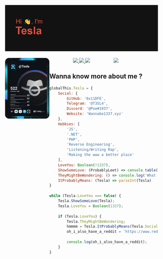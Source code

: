 ## ![Welcome to my profile 🤟](header.png)

<div align="left">
  <a href="https://app.daily.dev/Tesla" target="_blank">
    <img width="146" align="left" src="https://raw.githubusercontent.com/0x11DFE/0x11DFE/devcard/devcard.svg">
  </a>
</div>

<div align="right">
  <a href="https://github.com/0x11DFE" target="_blank">
    <img width="146" align="right" src="https://spotify-github-profile.vercel.app/api/view?uid=eq0o2y8dsh6i76v91eqk9alzd&cover_image=true&theme=default&bar_color=e74c3c&bar_color_cover=false">
  </a>
</div>

<div align="center">
  <a href="https://github.com/0x11DFE" target="_blank">
    <img src="https://badges.pufler.dev/visits/0x11DFE/0x11DFE?style=for-the-badge&color=e74c3c&logo=github&label=Spying+Counter">
  </a>
  <a href="https://github.com/0x11DFE" target="_blank">
    <img src="https://badges.pufler.dev/years/0x11DFE/?style=for-the-badge&color=27a4fb&logo=github&label=Account+Age">
  </a>
  <a href="https://github.com/0x11DFE/0x11DFE/commits/main" target="_blank">
    <img src="https://badges.pufler.dev/updated/0x11DFE/0x11DFE?style=for-the-badge&color=f0f6f9&logo=github&label=Update">
  </a>
</div>

## Wanna know more about me ?

```js
globalThis.Tesla = {
    Social: {
        GitHub: '0x11DFE',
        Telegram: '@T3SL4',
        Discord: '@Poe#1937',
        Website: 'Wannabe1337.xyz'
    },
    Hobbies: [
        'JS',
        '.NET',
        'PHP',
        'Reverse Engineering',
        'Listening/Writing Rap',
        'Making the www a better place'
    ],
    LoveYou: Boolean(!1337),
    ShowSomeLove: (ProbablyLeet) => console.table(ProbablyLeet),
    TheyMightBeWondering: () => console.log('What does 0x11DFE means?'),
    ItProbablyMeans: (Tesla) => parseInt(Tesla)
}

while (Tesla.LoveYou === false) {
    Tesla.ShowSomeLove(Tesla);
    Tesla.LoveYou = Boolean(1337);

    if (Tesla.LoveYou) {
        Tesla.TheyMightBeWondering;
        hmmmm = Tesla.ItProbablyMeans(Tesla.Social.GitHub);
        oh_i_also_have_a_reddit = 'https://www.reddit.com/user/' + hmmmm;

        console.log(oh_i_also_have_a_reddit);
    }
}
```

